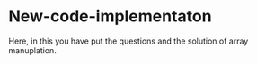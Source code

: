 # New-code-implementaton
Here, in this you have put the questions and the solution of array manuplation.
